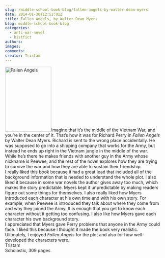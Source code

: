 ```yaml
---
slug: /middle-school-book-blog/fallen-angels-by-walter-dean-myers
date: 2014-01-30T12:52:01Z
title: Fallen Angels, by Walter Dean Myers
blog: middle-school-book-blog
categories:
  - anti-war-novel
  - histfict
authors:
images:
comments:
creator: Tristam
---
```


<img src="https//upload.wikimedia.org/wikipedia/en/b/b5/Fallen_Angels_%28Myers_novel%29.jpg" alt="Fallen Angels " width="150" height="210" class="alignleft size-thumbnail wp-image-803"/>Imagine that it’s the middle of the Vietnam War, and you’re in the center of it. That’s how it was for Richard Perry in <em>Fallen Angels</em> by Walter Dean Myers. Richard is sent to the wrong place accidentally. He was supposed to go into a shipping company that works for the Army, but instead he ends up right in the Vietnam jungle in the middle of the war. While he’s there he makes friends with another guy in the Army whose nickname is Peewee, and the rest of the novel explores how they are trying to survive the war and how they are able to sustain their friendship.<br />I really liked this book because it had a great lead that included all of the background information that is needed to understand the whole plot. I also liked it because in some war novels the author gives away too much, which makes the story predictable. Myers kept it unpredictable by making readers figure out some things for themselves. I also really liked how Myers introduced each character at his own time and with his own story. For example, when Peewee is introduced they talk about where they come from and why they joined the Army. It is enough that you get to know each character without it getting too confusing. I also like how Myers gave each character his own background story.<br />I appreciated that Myers gave Perry problems that anyone in the Army could face. I liked this because I thought it made the book very realistic. Ulitmately, I enjoyed <em>Fallen Angels</em> for the plot and also for how well-developed the characters were.<br />Tristam<br />Scholastic, 309 pages.
